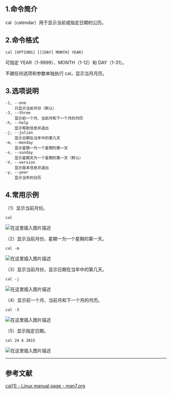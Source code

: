 ## 1.命令简介
cal（calendar）用于显示当前或指定日期的公历。

## 2.命令格式
```shell
cal [OPTIONS] [[[DAY] MONTH] YEAR]
```
可指定 YEAR（1-9999）、MONTH（1-12）和 DAY（1-31）。

不跟任何选项和参数单独执行 cal，显示当月月历。

## 3.选项说明
```
-1, --one
	只显示当前月份（默认）
-3, --three
	显示前一个月、当前月和下一个月的月历
-h, --help
	显示帮助信息并退出
-j, --julian
	显示日期在当年中的第几天
-m, --monday
	显示星期一为一个星期的第一天
-s, --sunday
	显示星期天为一个星期的第一天（默认）
-V, --version
	显示版本信息并退出
-y, --year
	显示当年的日历
```

## 4.常用示例
（1）显示当前月份。
```
cal
```
![在这里插入图片描述](https://img-blog.csdnimg.cn/20200216190807146.png)

（2）显示当前月份，星期一为一个星期的第一天。
```
cal -m
```
![在这里插入图片描述](https://img-blog.csdnimg.cn/20200216190737602.png)

（3）显示当前月份，显示日期在当年中的第几天。
```
cal -j
```
![在这里插入图片描述](https://img-blog.csdnimg.cn/20200216191027558.png)

（4）显示前一个月、当前月和下一个月的月历。
```
cal -3
```
![在这里插入图片描述](https://img-blog.csdnimg.cn/20200216191940342.png)

（5）显示指定日期。
```
cal 24 6 2015
```
![在这里插入图片描述](https://img-blog.csdnimg.cn/20200216191637791.png)

---
## 参考文献
[cal(1) - Linux manual page - man7.org](http://www.man7.org/linux/man-pages/man1/cal.1.html)
